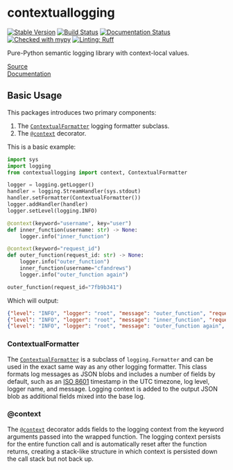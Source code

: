 # contextuallogging
[![Stable Version](https://img.shields.io/pypi/v/contextuallogging?color=blue)](https://pypi.org/project/contextuallogging/)
[![Build Status](https://github.com/cfandrews/PythonContextualLogging/actions/workflows/build.yml/badge.svg)](https://github.com/cfandrews/PythonContextualLogging/actions)
[![Documentation Status](https://github.com/cfandrews/PythonContextualLogging/actions/workflows/documentation.yml/badge.svg)](https://github.com/cfandrews/PythonContextualLogging/actions)
[![Checked with mypy](https://www.mypy-lang.org/static/mypy_badge.svg)](https://mypy-lang.org/)
[![Linting: Ruff](https://img.shields.io/endpoint?url=https://raw.githubusercontent.com/charliermarsh/ruff/main/assets/badge/v2.json)](https://github.com/astral-sh/ruff)

Pure-Python semantic logging library with context-local values.

[Source](https://github.com/cfandrews/PythonContextualLogging/)  
[Documentation](https://cfandrews.github.io/PythonContextualLogging/contextuallogging.html)

## Basic Usage
This packages introduces two primary components:
1. The [`ContextualFormatter`](https://cfandrews.github.io/PythonContextualLogging/contextuallogging.html#ContextualFormatter)
logging formatter subclass.
2. The [`@context`](https://cfandrews.github.io/PythonContextualLogging/contextuallogging.html#context) decorator.

This is a basic example:
```python
import sys
import logging
from contextuallogging import context, ContextualFormatter

logger = logging.getLogger()
handler = logging.StreamHandler(sys.stdout)
handler.setFormatter(ContextualFormatter())
logger.addHandler(handler)
logger.setLevel(logging.INFO)

@context(keyword="username", key="user")
def inner_function(username: str) -> None:
    logger.info("inner_function")

@context(keyword="request_id")
def outer_function(request_id: str) -> None:
    logger.info("outer_function")
    inner_function(username="cfandrews")
    logger.info("outer_function again")

outer_function(request_id="7fb9b341")
```
Which will output:
```json lines
{"level": "INFO", "logger": "root", "message": "outer_function", "request_id": "7fb9b341", "timestamp": "2023-11-25T20:56:41.796564Z"}
{"level": "INFO", "logger": "root", "message": "inner_function", "request_id": "7fb9b341", "timestamp": "2023-11-25T20:56:41.797024Z", "user": "cfandrews"}
{"level": "INFO", "logger": "root", "message": "outer_function again", "request_id": "7fb9b341", "timestamp": "2023-11-25T20:56:41.797075Z"}
```

### ContextualFormatter
The [`ContextualFormatter`](https://cfandrews.github.io/PythonContextualLogging/contextuallogging.html#ContextualFormatter)
is a subclass of `logging.Formatter` and can be used in the exact same way as any other logging formatter. This class
formats log messages as JSON blobs and includes a number of fields by default, such as an [ISO 8601](https://en.wikipedia.org/wiki/ISO_8601)
timestamp in the UTC timezone, log level, logger name, and message. Logging context is added to the output JSON blob as
additional fields mixed into the base log.

### @context
The [`@context`](https://cfandrews.github.io/PythonContextualLogging/contextuallogging.html#context) decorator adds
fields to the logging context from the keyword arguments passed into the wrapped function. The logging context persists
for the entire function call and is automatically reset after the function returns, creating a stack-like structure in
which context is persisted down the call stack but not back up.
